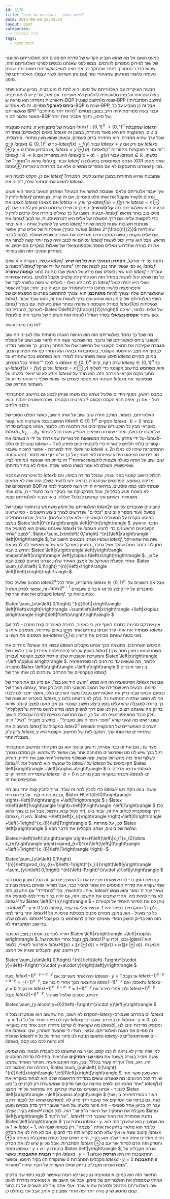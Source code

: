 ```yaml
---
id: 3176
title: "חישוב קוונטי - האלגוריתם של סימון"
date: 2014-08-20 12:43:24
layout: post
categories: 
  - תורת הסיבוכיות
tags: 
  - חישוב קוונטי
---
```

כמעט הגענו אל מה שהוא הגביע הקדוש של סדרת הפוסטים הזו: האלגוריתם הקוונטי של שור לפירוק מספרים לגורמים. ממש לפני שאנחנו נכנסים לפרטי האלגוריתם הזה, שהוא הדבר המסובך ביותר שניתקל בו, אני רוצה להציג אלגוריתם פשוט יותר שנותן טעימה כלשהי מהרעיון שמאחורי שור (וגם נתן השראה לשור עצמו): האלגוריתם של סימון.

הבעיה העיקרית עם האלגוריתם של סימון היא לתת לו מוטיבציה, מכיוון שהוא פותר בעיה שנראית על פניו מלאכותית לחלוטין ולא מעניינת. עם זאת, עדיין יש לו מוטיבציה תיאורטית נחמדה: הוא מראה ש-BQP (חישוב קוונטי)שונה מ-BPP (חישוב הסתברותי) <strong>ביחס לאורקל</strong> מסויים. זה לא אומר ש-BQP שונה מ-BPP, אבל זה כן מצביע על כך שאלגוריתם BPP עבור בעיה מסויימת יהיה חייב במובן מסויים "להיות יותר מתוחכם" מאשר אלגוריתם ה-BQP של סימון, ותכף אסביר זאת יותר.

הבעיה של סימון היא זו: נתונה פונקציה $latex f:\left\{ 0,1\right\} ^{n}\to\left\{ 0,1\right\} ^{n}$ שמקבלת $latex n$ ביטים (קלאסיים) ומחזירה $latex n$ ביטים. הפונקציה הזו היא מאוד מיוחדת, במובן זה שכל ערך שהיא מחזירה, היא מחזירה בדוק פעמיים, ובאופן שהוא מעין מחזורי. פורמלית, קיים $latex a\in\left\{ 0,1\right\} ^{n}$ כך ש-$latex f\left(x\right)=f\left(y\right)$ עבור $latex x\ne y$ אם ורק אם $latex  x\oplus y=a$ (או בסימון אחר, $latex x=y\oplus a$). זה מזכיר פונקציות מחזוריות "קלאסיות": $latex g:\mathbb{R}\to\mathbb{R}$ היא מחזורית אם $latex g\left(x+a\right)=g\left(x\right)$ עבור $latex a\in\mathbb{R}$ כלשהו, שהוא ה"מחזור" של $latex g$; עבור $latex f$ אנחנו משתמשים בפעולת ה-XOR שאני מסמן $latex \oplus$ מכיוון שאנחנו מתעסקים לא עם מספרים ממשיים אלא עם מחרוזות בינאריות.

אם כן, הקלט לבעיה היא $latex f$ שמובטח שהיא מחזורית במובן שהוצג לעיל. המטרה? למצוא את המחזור שלה, דהיינו את $latex a$.

איך יעבוד אלגוריתם קלאסי שמנסה לפתור את הבעיה? הפתרון הנאיבי ביותר הוא פשוט להזין ל-$latex f$ ערכים ולקוות שנקבל את אותו פלט פעמיים; אם זה קורה, מן הסתם מצאנו את $latex a$ (אם מצאנו $latex x\ne y$ כך ש-$latex f\left(x\right)=f\left(y\right)$ אז $latex a=x\oplus y$). הבעיה היא שאלגוריתם כזה <strong>קל להכשיל</strong>, במובן זה שיידרש ממנו המון זמן לפתור את הבעיה. חשבו על כך שאליס בוחרת אילו ערכים להזין ל-$latex f$, ואילו בוב בוחר מראש את $latex f$ כדי להקשות עליה. אם דרך הפעולה של אליס היא דטרמיניסטית, אז לבוב ממש קל להכשיל אותה - הוא יבחר $latex f$ שנותנת תשובות שונות לכמה שיותר שאילתות של אליס שרק אפשר (ואפשר בערך $latex 2^{\frac{n}{2}}$ שאילתות להפיל ככה). אם אליס נוקטת בגישה הסתברותית ומגרילה את הערכים שהיא שואלת עליהם אז לבוב יהיה קצת יותר קשה לבחור את $latex f$ מראש, אבל הוא עדיין יכול לעשות את זה בצורה שתדרוש מאליס מספר אקספוננציאלי של שאלות במקרים מסויימים. אז הפתרון הנאיבי הזה הוא בעייתי.

עכשיו, הנקודה היא שאם $latex f$ נתונה על ידי אורקל, <strong>הפתרון הנאיבי הוא כל מה שיש</strong>. הכוונה ב"$latex f$ נתונה על ידי אורקל" (או כפי שאולי יותר נכון לכנות את זה, $latex f$ נתונה בתור <strong>קופסה שחורה</strong>) הוא שאין לאליס שום מידע על האופן שבו $latex f$ עובדת - כל מה שהיא יכול לעשות במודל הזה הוא להזין לה קלטים ולקבל פלטים. בעיות אמיתיות הן לרוב לא כאלו - לאליס יש גישה כלשהי לקוד של $latex f$ ואולי היא יכולה לנצל אינפורמציה כלשהי מתוכו כדי להתמודד עם הבעיה טוב יותר; אבל זה אומר שהאלגוריתם שלה יצטרך להיות <strong>מתוחכם</strong>; הוא יצטרך להתחשב בפרטים הספציפיים של $latex f$. היופי באלגוריתם של סימון הוא שהוא אינו צריך לעשות את זה, והוא עובד עבור $latex f$ במודל הקופסה השחורה ופותר אותו ביעילות, עם בערך $latex O\left(n\right)$ שאילתות לאורקל, להבדיל מה-$latex O\left(2^{\frac{n}{2}}\right)$ של אליס. כלומר, יש לנו כאן שיפור <strong>אקספוננציאלי</strong> בסדר הגודל (לעומת זאת השיפור של גרובר היה פולינומי).

אז מה סימון עושה?

מה שכל כך נחמד באלגוריתם הזה הוא הגישה השונה מהותית שלו לענייני החישוב הקוונטי ביחס לאלגוריתם של גרובר. מה שגרובר עשה היה לחזור שוב ושוב על פעולת <strong>הגברה</strong> שקירבה את המצב הקוונטי של החישוב שלו אל הפתרון הנכון, כך שכאשר מדדנו לבסוף את מצב הרגיסטר הקוונטי, בהסתברות גבוהה הוא החזיר לנו את הפתרון הנכון. סימון עושה משהו שונה לגמרי: הוא משתמש בכך שהמידע על $latex a$ במובן מסויים "מפוזר בכל המרחב" (כי לכל $latex x\in\left\{ 0,1\right\} ^{n}$ שרק ניקח, קיים $latex y\in\left\{ 0,1\right\} ^{n}$ כך ש-$latex f\left(x\right)=f\left(y\right)$ ועל כן $latex a=x\oplus y$) והוא משתמש בחישוב הקוונטי כדי לשלוף מידע לא טריוויאלי כלשהו על $latex a$ מתוך מקום אקראי במרחב הזה. הוא חוזר על השיטה הזו מספר פעמים עד שהוא שולף די והותר מידע על $latex a$ שמאפשר את השחזור המדויק שלו.

במבט ראשון, נפנוף הידיים שלעיל נשמע כמו משהו שניתן לבצע גם בחישוב הסתברותי רגיל - אם כן, איפה חבוי הקסם הקוונטי? בפרטים הקטנים, שהם פשוטים יחסית. בואו ניכנס אליהם.

האלגוריתם, כאמור, מורכב חזרה שוב ושוב על אותו חישוב, כאשר הפלט הסופי של החישוב בכל איטרציה הוא וקטור $latex b\in\left\{ 0,1\right\} ^{n}$ המקיים $latex a\cdot b=0$ ונבחר באקראי מבין כל הוקטורים שמקיימים את התכונה הזו. כלומר, אנחנו מקבלים סדרה $latex b_{1},b_{2},\dots,b_{k}$ של וקטורים כאלו, ואחרי שאנחנו מוצאים מספיק מהם נוכל לשחזר את $latex a$ על ידי פתרון של מערכת המשוואות הלינאריות שמוגדרת על ידי ה-$latex b$-ים הללו (נצטרך $latex n-1$ וקטורים בלתי תלויים לינארית כדי להבטיח קיום פתרון לא טריוויאלי יחיד למערכת - אפשר להוכיח שעבור $latex k\ge2n$ ההסתברות שיהיו לנו כאלו היא גבוהה). מכירים את הציטוט הידוע שמיוחס לאיינשטיין על כך ש"טירוף הוא לחזור שוב ושוב על אותה פעולה ולצפות לתוצאות אחרות"? זה בדיוק מה שנעשה (ומיותר לציין שאיינשטיין מעולם לא אמר משהו טיפשי שכזה, אפילו לא בתור בדיחה).

כל איטרציה שמניבה $latex b$ תכלול חישוב קוונטי בפני עצמו, שכולל מדידה בסופו, וגם מדידה באמצע. הפדנטים שבחבורה כנראה ירצו להעיר בשלב הזה שזה לא מתאים לפורמליזם של BQP שנתתי לפני כמה פוסטים. בתיאוריה הייתי רוצה להסביר למה זה לא באמת פוגע בכלליות, אבל בפרקטיקה אני בעיקר רוצה להגיד - נו, עזבו אותי משטויות. ראיתם איך קוראים לבלוג? יאללה, בואו נעבור לאלגוריתם עצמו.

האלגוריתם של סימון משתמש ברגיסטר קוונטי של $latex 2n$ קיוביטים שעובדים עליהם בפועל (ועוד מספר קיוביטים "זבליים" שנדרשים לצורך ביצוע חישובים - כפי שראינו בפוסט הקודם על המעגלים הקוונטיים - ולא אדבר עליהם). כרגיל, אנחנו מתחילים במצב $latex \left\|0^{n}\right\rangle \left\|0^{n}\right\rangle $. הדבר הראשון שאנחנו עושים הוא להפעיל את $latex H$ על $latex n$ הקיוביטים הראשונים כדי להגיע למצב "אחיד", $latex \sum_{x\in\left\{ 0,1\right\} ^{n}}\left\|x\right\rangle \left\|0\right\rangle $, ועכשיו אנחנו מבצעים חישוב של $latex f$, שזה מה שהאורקל נותן לנו. כזכור ממה שהלך אצל גרובר, הרעיון באורקל הוא שהוא מאפשר לנו לבצע את החישוב הבא: $latex \left\|x\right\rangle \left\|y\right\rangle \mapsto\left\|x\right\rangle \left\|y\oplus f\left(x\right)\right\rangle $. על כן, אחרי הפעלת האורקל על המצב האחיד שלנו, אנחנו מגיעים למצב הבא: $latex \sum_{x\in\left\{ 0,1\right\} ^{n}}\left\|x\right\rangle \left\|f\left(x\right)\right\rangle $.

הסכום שלעיל כולל $latex 2^{n}$ מחוברים, אחד לכל $latex x\in\left\{ 0,1\right\} ^{n}$. אבל אם חושבים על זה, אפשר לפרק אותו ל-$latex 2^{n-1}$ מחוברים על ידי קיבוץ כל זוג איברים שעבורם מקבלים את אותו ערך של $latex f$. נכתוב זאת כך:

$latex \sum_{x\in\left\{ 0,1\right\} ^{n}}\left\|x\right\rangle \left\|f\left(x\right)\right\rangle =\sum\left(\left\|x\right\rangle +\left\|x\oplus a\right\rangle \right)\left\|f\left(x\right)\right\rangle $

(אין אינדקס סכימה בסכום באגף ימין כי כאמור, בחירת האיברים קצת מוזרה - לכל זוג שמחזיר את אותו ערך אנחנו בוחרים אחד מהם באופן שרירותי, מסמנים אותו ב-$latex x$ ואז מסמנים את השני ב-$latex x\oplus a$; אני בטוח שאתם מבינים את הרעיון).

עכשיו מה עושים? מודדים את $latex n$ הביטים האחרונים. כתוצאה מכך אנחנו מקבלים באופן אקראי (בהתפלגות אחידה) ערך כלשהו של $latex f$ (משהו שהוא כמובן חסר ערך עבורנו) והמערכת הקוונטית שלנו קורסת למצב הקוונטי $latex \left\|x\right\rangle +\left\|x\oplus a\right\rangle $. כלומר, מה שעשינו עד כה הניב לנו סופרפוזיציה מהצורה $latex \left\|x\right\rangle +\left\|y\right\rangle $ בין שני איברים קונקרטיים של המרחב שנותנים לנו אותו ערך של $latex f$.

הסיטואציה הזו היא ממש "הושט היד וגע בם". אם נדע גם את הערך של $latex x$ וגם את הערך של $latex y$, סיימנו. הבעיה היא שמדידה של המצב הקוונטי הזה תניב רק אחד משני הערכים הללו, והשני יאבד לנו לנצח (ובפעם הבאה שבה נריץ את האלגוריתם נקבל באקראי זוג שונה של $latex x,y$ ולכן לא הרווחנו כלום). אני לא חושב שתהיה המחשה כל כך ברורה למגבלה שיש עלינו בזמן ביצוע חישוב קוונטי: גם אם הגענו למצב קוונטי שהוא בדיוק מה שאנחנו רוצים, אין לנו שום דרך להפיק ממנו מידע למעט מדידה ש"מקלקלת" חלק נכבד מהאינפורמציה הזו. על כן, זו גם המחשה מצויינת לסיבה שבגללה חישוב קוונטי <strong>אינו</strong> מה שאני קורא "סופר-דופר חישוב מקבילי" - בחישוב מקבילי "רגיל" היינו מחשבים את $latex f$ במקביל על $latex 2^{n}$ הערכים האפשריים של הפונקציה ומוצאים צ'יק צ'ק $latex x,y$ שמחזירים את אותו ערך. המקביליות של החישוב הקוונטי היא מוגבלת יותר.

מצד שני, וגם את זה כבר אמרתי, חישוב קוונטי הוא גם חזק יותר מחישוב הסתברותי רגיל בכך שיש לנו סט אופרטורים מתוחכם יותר שבו אפשר להשתמש. מן הסתם נצטרך לשלוף אחד כזה מהשרוול עכשיו, ומה שנשלוף מהשרוול יהיה שוב את ידידינו הותיק $latex H$. כל שנעשה הוא להפעיל את $latex H$ על $latex n$ הקיוביטים של $latex \left\|x\right\rangle +\left\|x\oplus a\right\rangle $ ונבצע מדידה. ה-$latex b$ שהמדידה תחזיר יקיים $latex a\cdot b=0$ וייבחר באקראי מבין מרחב ה-$latex b$-ים שמקיימים את זה.

כדי להבין למה זה עובד, צריך להבין קצת יותר טוב מה $latex H$ עושה. בואו ניקח רגע ונבצע ניתוח קצר. על פי הגדרתו, $latex H\left(\left\|0\right\rangle \right)=\left\|0\right\rangle +\left\|1\right\rangle $ ו-$latex H\left(\left\|1\right\rangle \right)=\left\|0\right\rangle -\left\|1\right\rangle $ (כל זה כפול קבוע נירמול, אבל אין בו צורך כרגע). דרך קומפקטית לכתוב את זה, עבור ביט $latex x_{i}$, היא זו: $latex H\left(\left\|x_{i}\right\rangle \right)=\left\|0\right\rangle +\left(-1\right)^{x_{i}}\left\|1\right\rangle $. לכן, על מחרוזת $latex \left\|x\right\rangle $ שלמה של ביטים, אנחנו מקבלים את הדבר הבא:

$latex H\left(\left\|x\right\rangle \right)=H\left(\left\|x_{1}x_{2}\dots x_{n}\right\rangle \right)=\prod_{i=1}^{n}\left(\left\|0\right\rangle +\left(-1\right)^{x_{i}}\left\|1\right\rangle \right)=$

$latex \sum_{y\in\left\{ 0,1\right\} ^{n}}\left(\prod_{i:y_{i}=1}\left(-1\right)^{x_{i}}\right)\left\|y\right\rangle =\sum_{y\in\left\{ 0,1\right\} ^{n}}\left(-1\right)^{x\cdot y}\left\|y\right\rangle $

קחו את הזמן כדי לוודא שאתם מבינים את כל המעברים כאן. זה הכל חשבון סטנדרטי שמי שקורא את סדרת הפוסטים הזו אמור להכיר כבר, אבל תוודאו שאתם באמת מבינים אותו. לתחושתי, בלי "להתיידד" עם החשבון הזה, $latex H$ נשאר יצור זר ומוזר והוא ממש לא צריך להיות כזה. אחרי שתבינו את החשבון הזה, גם יהיה ברור מייד למה להפעיל את $latex H$ על $latex \left\|0^{n}\right\rangle $ נותן לנו את הפיזור האחיד על וקטורים - כי $latex 0^{n}\cdot y=0$ לכל $latex y$, ולכן כל המקדמים בפיזור יהיו 1. עכשיו אולי גם קצת יותר ברור למה $latex H$ כל כך מועיל - הוא במובן מסויים מכניס מכפלות פנימיות אל העולם שלנו. $latex H$ הזה הוא בדיוק הנשק הסודי שאנחנו יכולים להשתמש בו כאן אבל בחישוב הסתברותי לא.

חזרה לענייננו. אנחנו במצב הקוונטי $latex \left\|x\right\rangle +\left\|x\oplus a\right\rangle $. מה נקבל אחרי הפעלה של $latex H$? ובכן, זכרו ש-$latex H$ הוא אופרטור לינארי, כלומר $latex H\left(\left\|x\right\rangle +\left\|x\oplus a\right\rangle \right)=H\left(\left\|x\right\rangle \right)+H\left(\left\|x\oplus a\right\rangle \right)$. מכאן זה רק חישוב קטן, ומקבלים שנגיע אל המצב:

$latex \sum_{y\in\left\{ 0,1\right\} ^{n}}\left(\left(-1\right)^{x\cdot y}+\left(-1\right)^{x\cdot y+a\cdot y}\right)\left\|y\right\rangle $

כעת, $latex \left(-1\right)^{x\cdot y+a\cdot y}$ יהיה אחד משניים: אם $latex a\cdot y=1$ אז נקבל $latex \left(-1\right)^{x\cdot y+a\cdot y}=-\left(-1\right)^{x\cdot y}$, וכתוצאה מכך אחרי חיבור עם $latex \left(-1\right)^{x\cdot y}$ נתאפס; ואם $latex a\cdot y=0$ אז נקבל $latex \left(-1\right)^{x\cdot y+a\cdot y}=\left(-1\right)^{x\cdot y}$ ולכן אחרי חיבור עם $latex \left(-1\right)^{x\cdot y}$ נקבל $latex 2\left(-1\right)^{x\cdot y}$. דהיינו, הסכום שלעיל שווה ל:

$latex \sum_{y:a\cdot y=0}2\left(-1\right)^{x\cdot y}\left\|y\right\rangle $

המקדם לא חשוב; מה שחשוב הוא שנפטרנו מכל ה-$latex y$-ים במרחב שעבורם $latex a\cdot y=1$ וקיבלנו פיזור אחיד על כל ה-$latex y$-ים במרחב שעבורם $latex a\cdot y=0$. לכן מדידה תניב אחד כזה באקראי (מה שקראתי לו קודם $latex b$), ומספיק מדידות יניבו לנו את $latex a$. זה מסיים את הצגת האלגוריתם. עכשיו, תגידו לי שהצעד האחרון, שבו הפעלת $latex H$ פתאום הניבה לנו פיזור אחיד על כל ה-$latex y$-ים שאורתוגונליים ל-$latex a$, לא נראה לכם כמו קסם!

למי שזה עדיין לא נראה לו כמו קסם, אני רוצה שתשימו לב לעובדה הבאה: מה שסימון עושה מזכיר בצורה משונה את <strong>ניסוי שני הסדקים</strong> שהראיתי בתחילת סדרת הפוסטים הזו. רגע, מה? איך זה קשור בכלל? ובכן, הנה האינטואיציה. הפיזור האחיד שממנו התחלנו את האלגוריתם, $latex \sum_{x\in\left\{ 0,1\right\} ^{n}}\left\|x\right\rangle \left\|f\left(x\right)\right\rangle $, הוא מעין מקור אור שיורה לכל הכיוונים. מה שאנחנו עושים במדידה הראשונה שלנו הוא לבחור באקראי את אחד מהכיוונים ולשים מחיצה עם שני סדקים שמאפשרת רק לקרניים ב"כיוון" $latex f\left(x\right)$ לעבור - אנחנו נשארים עם שתי קרניים, מה שמתואר על ידי המצב $latex \left\|x\right\rangle +\left\|x\oplus a\right\rangle $ (האור בסופרפוזיציה בין שני הסדקים שהוא יכל לעבור דרכם). כעת, גם בניסוי שני הסדקים אור שעבר דרך סדק לא עבר רק בכיוון אחד ספציפי - היה פיזור כלשהו של האור שעובר דרך סדק מסויים ופוגע בקיר. אצלנו $latex H$ מקבלת את התפקיד של תיאור ה"פיזור" הזה. לכל נקודה $latex \left\|y\right\rangle $ על ה"קיר", $latex H$ נותנת שמפזרת את האור שעובר דרך $latex \left\|x\right\rangle $ נותנת ערך $latex x\cdot y$. מה שמעניין הוא שהערך הזה הוא או 1 או $latex -1$, כלומר הוא מתאר בדיוק את אותה "עוצמה", רק בפאזה שונה (או קיטוב שונה או איך שלא תרצו לקרוא לזה כדי להבין). אם לא היה לנו את הסדק $latex x\oplus a$ והיינו מודדים איפה האור שלנו פגע בקיר, היינו רואים שכל נקודה מתקבלת באותה הסתברות. אבל מכיוון שיש לנו את הסדק $latex x\oplus a$ והסדק הזה גורם לפיזור אור עם פאזה $latex x\cdot y+a\cdot y$ בנקודה $latex \left\|y\right\rangle $, אנחנו מקבלים על הקיר <strong>תבנית התאבכות</strong>: כאשר $latex a\cdot y=1$ ההתאבכות הזו היא <strong>הורסת</strong> ואנחנו מקבלים הסתברות 0 שהנקודה הזו בקיר תיפגע; וכאשר $latex a\cdot y=0$ זו <strong>התאבכות בונה </strong>ואנחנו מקבלים בדיוק שאלו הנקודות על הקיר שיהיו "מוארות".

התיאור הזה הוא כמובן אינטואיציה נטו; אני לא רומה שאפשר לבצע ניסוי שני סדקים אמיתי שמסמלץ את האלגוריתם של סימון, אבל אני חושב שזו אינטואיציה נהדרת לאופן שבו האלגוריתם מתנהל ולסיבות שהוא עובד. אולי אתם עוד לא חושבים על זה בתור קסם מהסוג שרק נהיה יותר יפה אחרי שמבינים אותו, אבל אני בהחלט כן.
